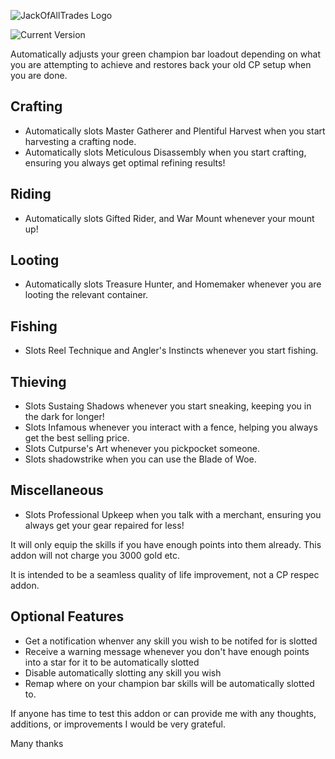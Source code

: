 ![JackOfAllTrades Logo](https://i.imgur.com/EcATikB.png)

![Current Version](https://img.shields.io/github/v/release/CyberOnEso/JackOfAllTrades?include_prereleases&label=Version)

Automatically adjusts your green champion bar loadout depending on what you are attempting to achieve and restores back your old CP setup when you are done.

## Crafting
- Automatically slots Master Gatherer and Plentiful Harvest when you start harvesting a crafting node.
- Automatically slots Meticulous Disassembly when you start crafting, ensuring you always get optimal refining results!

## Riding
- Automatically slots Gifted Rider, and War Mount whenever your mount up!

## Looting
- Automatically slots Treasure Hunter, and Homemaker whenever you are looting the relevant container.

## Fishing
- Slots Reel Technique and Angler's Instincts whenever you start fishing.

## Thieving
- Slots Sustaing Shadows whenever you start sneaking, keeping you in the dark for longer!
- Slots Infamous whenever you interact with a fence, helping you always get the best selling price.
- Slots Cutpurse's Art whenever you pickpocket someone.
- Slots shadowstrike when you can use the Blade of Woe.

## Miscellaneous
- Slots Professional Upkeep when you talk with a merchant, ensuring you always get your gear repaired for less!

It will only equip the skills if you have enough points into them already. This addon will not charge you 3000 gold etc.

It is intended to be a seamless quality of life improvement, not a CP respec addon.

## Optional Features
- Get a notification whenver any skill you wish to be notifed for is slotted
- Receive a warning message whenever you don't have enough points into a star for it to be automatically slotted
- Disable automatically slotting any skill you wish
- Remap where on your champion bar skills will be automatically slotted to.

If anyone has time to test this addon or can provide me with any thoughts, additions, or improvements I would be very grateful.

Many thanks
